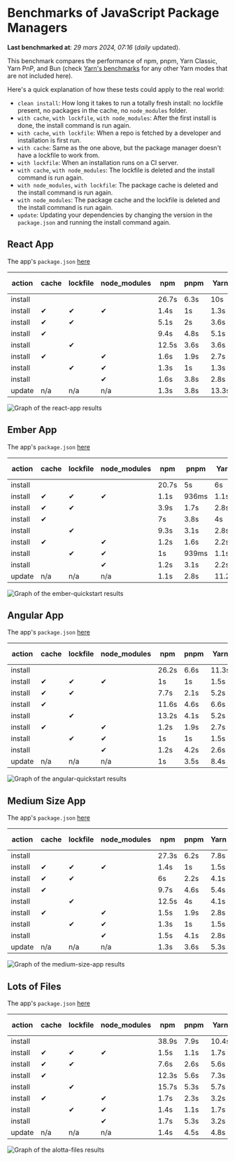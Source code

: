 # Benchmarks of JavaScript Package Managers

**Last benchmarked at**: _29 mars 2024, 07:16_ (_daily_ updated).

This benchmark compares the performance of npm, pnpm, Yarn Classic, Yarn PnP, and Bun (check [Yarn's benchmarks](https://yarnpkg.com/benchmarks) for any other Yarn modes that are not included here).

Here's a quick explanation of how these tests could apply to the real world:

- `clean install`: How long it takes to run a totally fresh install: no lockfile present, no packages in the cache, no `node_modules` folder.
- `with cache`, `with lockfile`, `with node_modules`: After the first install is done, the install command is run again.
- `with cache`, `with lockfile`: When a repo is fetched by a developer and installation is first run.
- `with cache`: Same as the one above, but the package manager doesn't have a lockfile to work from.
- `with lockfile`: When an installation runs on a CI server.
- `with cache`, `with node_modules`: The lockfile is deleted and the install command is run again.
- `with node_modules`, `with lockfile`: The package cache is deleted and the install command is run again.
- `with node_modules`: The package cache and the lockfile is deleted and the install command is run again.
- `update`: Updating your dependencies by changing the version in the `package.json` and running the install command again.

## React App

The app's `package.json` [here](./fixtures/react-app/package.json)

| action  | cache | lockfile | node_modules| npm | pnpm | Yarn | Yarn PnP | Bun |
| ---     | ---   | ---      | ---         | --- | ---  | ---  | ---      | --- |
| install |       |          |             | 26.7s | 6.3s | 10s | 2.8s | 1.9s |
| install | ✔     | ✔        | ✔           | 1.4s | 1s | 1.3s | n/a | 57ms |
| install | ✔     | ✔        |             | 5.1s | 2s | 3.6s | 1s | 479ms |
| install | ✔     |          |             | 9.4s | 4.8s | 5.1s | 2.5s | 517ms |
| install |       | ✔        |             | 12.5s | 3.6s | 3.6s | 1s | 428ms |
| install | ✔     |          | ✔           | 1.6s | 1.9s | 2.7s | n/a | 78ms |
| install |       | ✔        | ✔           | 1.3s | 1s | 1.3s | n/a | 63ms |
| install |       |          | ✔           | 1.6s | 3.8s | 2.8s | n/a | 81ms |
| update  | n/a | n/a | n/a | 1.3s | 3.8s | 13.3s | 3.3s | 59ms |

<img alt="Graph of the react-app results" src="results/img/react-app.svg" />

## Ember App

The app's `package.json` [here](./fixtures/ember-quickstart/package.json)

| action  | cache | lockfile | node_modules| npm | pnpm | Yarn | Yarn PnP | Bun |
| ---     | ---   | ---      | ---         | --- | ---  | ---  | ---      | --- |
| install |       |          |             | 20.7s | 5s | 6s | 2.4s | 1.5s |
| install | ✔     | ✔        | ✔           | 1.1s | 936ms | 1.1s | n/a | 45ms |
| install | ✔     | ✔        |             | 3.9s | 1.7s | 2.8s | 969ms | 342ms |
| install | ✔     |          |             | 7s | 3.8s | 4s | 2s | 398ms |
| install |       | ✔        |             | 9.3s | 3.1s | 2.8s | 959ms | 346ms |
| install | ✔     |          | ✔           | 1.2s | 1.6s | 2.2s | n/a | 54ms |
| install |       | ✔        | ✔           | 1s | 939ms | 1.1s | n/a | 47ms |
| install |       |          | ✔           | 1.2s | 3.1s | 2.2s | n/a | 57ms |
| update  | n/a | n/a | n/a | 1.1s | 2.8s | 11.2s | 3.5s | 38ms |

<img alt="Graph of the ember-quickstart results" src="results/img/ember-quickstart.svg" />

## Angular App

The app's `package.json` [here](./fixtures/angular-quickstart/package.json)

| action  | cache | lockfile | node_modules| npm | pnpm | Yarn | Yarn PnP | Bun |
| ---     | ---   | ---      | ---         | --- | ---  | ---  | ---      | --- |
| install |       |          |             | 26.2s | 6.6s | 11.3s | 2.9s | 2.2s |
| install | ✔     | ✔        | ✔           | 1s | 1s | 1.5s | n/a | 34ms |
| install | ✔     | ✔        |             | 7.7s | 2.1s | 5.2s | 1.3s | 817ms |
| install | ✔     |          |             | 11.6s | 4.6s | 6.6s | 2.4s | 802ms |
| install |       | ✔        |             | 13.2s | 4.1s | 5.2s | 1.3s | 746ms |
| install | ✔     |          | ✔           | 1.2s | 1.9s | 2.7s | n/a | 59ms |
| install |       | ✔        | ✔           | 1s | 1s | 1.5s | n/a | 30ms |
| install |       |          | ✔           | 1.2s | 4.2s | 2.6s | n/a | 56ms |
| update  | n/a | n/a | n/a | 1s | 3.5s | 8.4s | 2.6s | 43ms |

<img alt="Graph of the angular-quickstart results" src="results/img/angular-quickstart.svg" />

## Medium Size App

The app's `package.json` [here](./fixtures/medium-size-app/package.json)

| action  | cache | lockfile | node_modules| npm | pnpm | Yarn | Yarn PnP | Bun |
| ---     | ---   | ---      | ---         | --- | ---  | ---  | ---      | --- |
| install |       |          |             | 27.3s | 6.2s | 7.8s | 3s | 1.5s |
| install | ✔     | ✔        | ✔           | 1.4s | 1s | 1.5s | n/a | 47ms |
| install | ✔     | ✔        |             | 6s | 2.2s | 4.1s | 1.2s | 509ms |
| install | ✔     |          |             | 9.7s | 4.6s | 5.4s | 2.5s | 495ms |
| install |       | ✔        |             | 12.5s | 4s | 4.1s | 1.2s | 483ms |
| install | ✔     |          | ✔           | 1.5s | 1.9s | 2.8s | n/a | 59ms |
| install |       | ✔        | ✔           | 1.3s | 1s | 1.5s | n/a | 35ms |
| install |       |          | ✔           | 1.5s | 4.1s | 2.8s | n/a | 61ms |
| update  | n/a | n/a | n/a | 1.3s | 3.6s | 5.3s | 2.4s | 48ms |

<img alt="Graph of the medium-size-app results" src="results/img/medium-size-app.svg" />

## Lots of Files

The app's `package.json` [here](./fixtures/alotta-files/package.json)

| action  | cache | lockfile | node_modules| npm | pnpm | Yarn | Yarn PnP | Bun |
| ---     | ---   | ---      | ---         | --- | ---  | ---  | ---      | --- |
| install |       |          |             | 38.9s | 7.9s | 10.4s | 3.5s | 2.4s |
| install | ✔     | ✔        | ✔           | 1.5s | 1.1s | 1.7s | n/a | 94ms |
| install | ✔     | ✔        |             | 7.6s | 2.6s | 5.6s | 1.4s | 701ms |
| install | ✔     |          |             | 12.3s | 5.6s | 7.3s | 2.9s | 730ms |
| install |       | ✔        |             | 15.7s | 5.3s | 5.7s | 1.4s | 706ms |
| install | ✔     |          | ✔           | 1.7s | 2.3s | 3.2s | n/a | 88ms |
| install |       | ✔        | ✔           | 1.4s | 1.1s | 1.7s | n/a | 62ms |
| install |       |          | ✔           | 1.7s | 5.3s | 3.2s | n/a | 93ms |
| update  | n/a | n/a | n/a | 1.4s | 4.5s | 4.8s | 3.1s | 140ms |

<img alt="Graph of the alotta-files results" src="results/img/alotta-files.svg" />